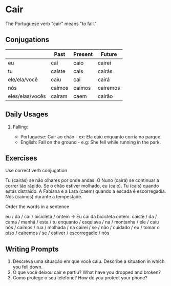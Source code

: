 # Cair

The Portuguese verb "cair" means "to fall."

## Conjugations

|                 | Past   | Present | Future   |
| --------------- | ------ | ------- | -------- |
| eu              | caí    | caio    | cairei   |
| tu              | caíste | cais    | cairás   |
| ele/ela/você    | caiu   | cai     | cairá    |
| nós             | caímos | caímos  | cairemos |
| eles/elas/vocês | caíram | caem    | cairão   |

## Daily Usages

1. Falling:

   - Portuguese: Cair ao chão - ex: Ela caiu enquanto corria no parque.
   - English: Fall on the ground - e.g: She fell while running in the park.

## Exercises

Use correct verb conjugation

Tu (cairás) se não olhares por onde andas.
O Nuno (cairá) se continuar a correr tão rápido.
Se o chão estiver molhado, eu (caio).
Tu (cais) quando estás distraído.
A Fabiana e a Lara (caem) quando a escada é escorregadia.
Nós (caímos) durante a tempestade.

Order the words in a sentence

eu / da / caí / bicicleta / ontem -> Eu caí da bicicleta ontem.
caíste / da / cama / manhã / esta / tu
enquanto / esquiava / na / montanha / ele / caiu
nós / caímos / rua / molhada / na
cairei / se / não / cuidado / eu / tomar
o piso / cairemos / se / estiver / escorregadio / nós

## Writing Prompts

1. Descreva uma situação em que você caiu. Describe a situation in which you fell down.
2. O que você deixou cair e partiu? What have you dropped and broken?
3. Como protege o seu telefone? How do you protect your phone?

